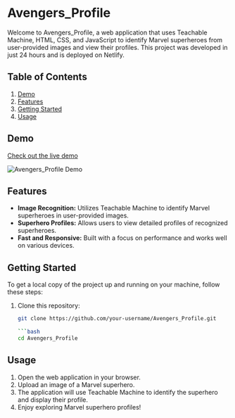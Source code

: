 # Avengers_Profile

Welcome to Avengers_Profile, a web application that uses Teachable Machine, HTML, CSS, and JavaScript to identify Marvel superheroes from user-provided images and view their profiles. This project was developed in just 24 hours and is deployed on Netlify.

## Table of Contents

1. [Demo](#demo)
2. [Features](#features)
3. [Getting Started](#getting-started)
4. [Usage](#usage)

## Demo

[Check out the live demo](https://avengers-profile.netlify.app/)

![Avengers_Profile Demo](path_to_demo_screenshot.png)

## Features

- **Image Recognition:** Utilizes Teachable Machine to identify Marvel superheroes in user-provided images.
- **Superhero Profiles:** Allows users to view detailed profiles of recognized superheroes.
- **Fast and Responsive:** Built with a focus on performance and works well on various devices.

## Getting Started

To get a local copy of the project up and running on your machine, follow these steps:

1. Clone this repository:

   ```bash
   git clone https://github.com/your-username/Avengers_Profile.git
  
   ```bash
   cd Avengers_Profile

## Usage

1. Open the web application in your browser.
2. Upload an image of a Marvel superhero.
3. The application will use Teachable Machine to identify the superhero and display their profile.
4. Enjoy exploring Marvel superhero profiles!
